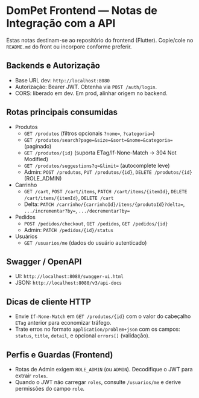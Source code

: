 # DomPet Frontend — Notas de Integração com a API

Estas notas destinam-se ao repositório do frontend (Flutter). Copie/cole no `README.md` do front ou incorpore conforme preferir.

## Backends e Autorização
- Base URL dev: `http://localhost:8080`
- Autorização: Bearer JWT. Obtenha via `POST /auth/login`.
- CORS: liberado em dev. Em prod, alinhar origem no backend.

## Rotas principais consumidas
- Produtos
  - `GET /produtos` (filtros opcionais `?nome=`, `?categoria=`)
  - `GET /produtos/search?page=&size=&sort=&nome=&categoria=` (paginado)
  - `GET /produtos/{id}` (suporta ETag/If-None-Match -> 304 Not Modified)
  - `GET /produtos/suggestions?q=&limit=` (autocomplete leve)
  - Admin: `POST /produtos`, `PUT /produtos/{id}`, `DELETE /produtos/{id}` (ROLE_ADMIN)
- Carrinho
  - `GET /cart`, `POST /cart/items`, `PATCH /cart/items/{itemId}`, `DELETE /cart/items/{itemId}`, `DELETE /cart`
  - Delta: `PATCH /carrinho/{carrinhoId}/itens/{produtoId}?delta=`, `.../incrementar?by=`, `.../decrementar?by=`
- Pedidos
  - `POST /pedidos/checkout`, `GET /pedidos`, `GET /pedidos/{id}`
  - Admin: `PATCH /pedidos/{id}/status`
- Usuários
  - `GET /usuarios/me` (dados do usuário autenticado)

## Swagger / OpenAPI
- UI: `http://localhost:8080/swagger-ui.html`
- JSON: `http://localhost:8080/v3/api-docs`

## Dicas de cliente HTTP
- Envie `If-None-Match` em `GET /produtos/{id}` com o valor do cabeçalho `ETag` anterior para economizar tráfego.
- Trate erros no formato `application/problem+json` com os campos: `status`, `title`, `detail`, e opcional `errors[]` (validação).

## Perfis e Guardas (Frontend)
- Rotas de Admin exigem `ROLE_ADMIN` (ou `ADMIN`). Decodifique o JWT para extrair `roles`.
- Quando o JWT não carregar `roles`, consulte `/usuarios/me` e derive permissões do campo `role`.
